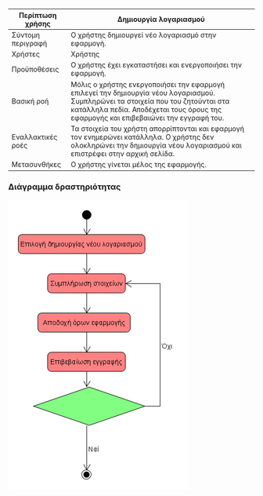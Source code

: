 | Περίπτωση χρήσης | Δημιουργία λογαριασμού |
| ------ | ------ |
| Σύντομη περιγραφή	| Ο χρήστης δημιουργεί νέο λογαριασμό στην εφαρμογή.| 
| Χρήστες | Χρήστης | 
| Προϋποθέσεις | Ο χρήστης έχει εγκαταστήσει και ενεργοποιήσει την εφαρμογή. |
| Βασική ροή | Μόλις ο χρήστης ενεργοποιήσει την εφαρμογή επιλεγεί την δημιουργία νέου λογαριασμού. Συμπληρώνει τα στοιχεία που του ζητούνται στα κατάλληλα πεδία. Αποδέχεται τους όρους της εφαρμογής και επιβεβαιώνει την εγγραφή του. | 
| Εναλλακτικές ροές	| Τα στοιχεία του χρήστη απορρίπτονται και εφαρμογή τον ενημερώνει κατάλληλα. Ο χρήστης δεν ολοκληρώνει την δημιουργία νέου λογαριασμού και επιστρέφει στην αρχική σελίδα. |
| Μετασυνθήκες | Ο χρήστης γίνεται μέλος της εφαρμογής. |

### Διάγραμμα δραστηριότητας
![Διάγραμμα δραστηριότητας - Άνοιγμα Λογαριασμού](uml/requirements/account_creation_activity_diagram.png)



